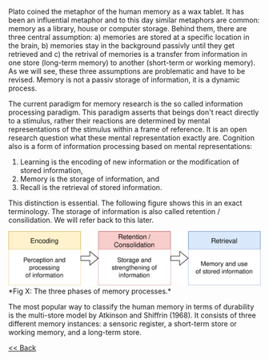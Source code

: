 Plato coined the metaphor of the human memory as a wax tablet. It has been an influential metaphor and to this day similar metaphors are common: memory as a library, house or computer storage. Behind them, there are three central assumption: a) memories are stored at a specific location in the brain, b) memories stay in the background passivly until they get retrieved and c) the retrival of memories is a transfer from information in one store (long-term memory) to another (short-term or working memory). As we will see, these three assumptions are problematic and have to be revised. Memory is not a passiv storage of information, it is a dynamic process.

The current paradigm for memory research is the so called information processing paradigm. This paradigm asserts that beings don't react directly to a stimulus, rather their reactions are determined by mental representations of the stimulus within a frame of reference. It is an open research question what these mental representation exactly are. Cognition also is a form of information processing based on mental representations: 
1. Learning is the encoding of new information or the modification of stored information,
2. Memory is the storage of information, and
3. Recall is the retrieval of stored information.

This distinction is essential. The following figure shows this in an exact terminology. The storage of information is also called retention / consilidation. We will refer back to this later. 

<img src="memory.svg" width="650">
*Fig X: The three phases of memory processes.*

The most popular way to classify the human memory in terms of durability is the multi-store model by Atkinson and Shiffrin (1968). It consists of three different memory instances: a sensoric register, a short-term store or working memory, and a long-term store. 


[<< Back](../index.md)
